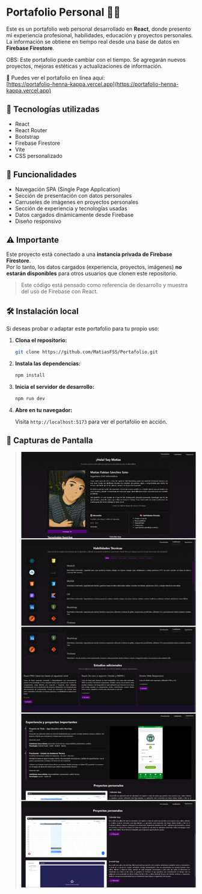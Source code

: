 # Portafolio Personal 💼✨

Este es un portafolio web personal desarrollado en **React**, donde presento mi experiencia profesional, habilidades, educación y proyectos personales. La información se obtiene en tiempo real desde una base de datos en **Firebase Firestore**.

OBS: Este portafolio puede cambiar con el tiempo. Se agregarán nuevos proyectos, mejoras estéticas y actualizaciones de información.

🔗 Puedes ver el portafolio en línea aquí:  
[https://portafolio-henna-kappa.vercel.app](https://portafolio-henna-kappa.vercel.app)

## 🚀 Tecnologías utilizadas

- React
- React Router
- Bootstrap
- Firebase Firestore
- Vite
- CSS personalizado

## 🎯 Funcionalidades

- Navegación SPA (Single Page Application)
- Sección de presentación con datos personales
- Carruseles de imágenes en proyectos personales
- Sección de experiencia y tecnologías usadas
- Datos cargados dinámicamente desde Firebase
- Diseño responsivo

## ⚠️ Importante

Este proyecto está conectado a una **instancia privada de Firebase Firestore**.  
Por lo tanto, los datos cargados (experiencia, proyectos, imágenes) **no estarán disponibles** para otros usuarios que clonen este repositorio.

> Este código está pensado como referencia de desarrollo y muestra del uso de Firebase con React.

## 🛠 Instalación local

Si deseas probar o adaptar este portafolio para tu propio uso:

1. **Clona el repositorio:**

   ```bash
   git clone https://github.com/MatiasFSS/Portafolio.git
   ```

2. **Instala las dependencias:**

   ```bash
   npm install
   ```

3. **Inicia el servidor de desarrollo:**

   ```bash
   npm run dev
   ```

4. **Abre en tu navegador:**

   Visita `http://localhost:5173` para ver el portafolio en acción.

## 📸 Capturas de Pantalla

> ![Descripción de la imagen](/public/assets/img-web/presentacion.webp)
> ![Descripción de la imagen](/public/assets/img-web/habilidades.webp)
> ![Descripción de la imagen](/public/assets/img-web/habilidades2.webp)
> ![Descripción de la imagen](/public/assets/img-web/experiencia.webp)
> ![Descripción de la imagen](/public/assets/img-web/experiencia2.webp)



